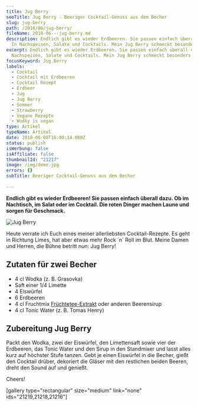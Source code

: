 ```yaml
---
title: Jug Berry
seoTitle: Jug Berry - Beeriger Cocktail-Genuss aus dem Becher
slug: jug-berry
path: /2018/06/jug-berry/
fileName: 2018-06---jug-berry.md
description: Endlich gibt es wieder Erdbeeren. Sie passen einfach überall dazu.
  In Nachspeisen, Salate und Cocktails. Mein Jug Berry schmeckt besonders gut.
excerpt: Endlich gibt es wieder Erdbeeren. Sie passen einfach überall dazu. In
  Nachspeisen, Salate und Cocktails. Mein Jug Berry schmeckt besonders gut.
focusKeyword: Jug Berry
labels:
  - Cocktail
  - Cocktail mit Erdbeeren
  - Cocktail Rezept
  - Erdbeer
  - Jug
  - Jug Berry
  - Sommer
  - Strawberry
  - Vegane Rezepte
  - Wodky is vegan
type: Artikel
typeName: Artikel
date: 2018-06-08T16:00:14.000Z
status: publish
isWerbung: false
isAffiliate: false
thumbnailId: "21217"
image: /img/demo.jpg
errors: {}
subTitle: Beeriger Cocktail-Genuss aus dem Becher
  
---
```


**Endlich gibt es wieder Erdbeeren! Sie passen einfach überall dazu. Ob im
Nachtisch, im Salat oder im Cocktail. Die roten Dinger machen Laune und sorgen
für Geschmack.**

![Jug Berry](http://cardamonchai.com/wp-content/uploads/2018/06/39977156640_a9b17b3d87_z-1-400x300.jpg)

Heute verrate ich Euch eines meiner allerliebsten Cocktail-Rezepte. Es geht in
Richtung Limes, hat aber etwas mehr Rock ´n` Roll im Blut. Meine Damen und
Herren, die Bühne betritt nun: Jug Berry!

## Zutaten für zwei Becher

- 4 cl Wodka (z. B. Grasovka)
- Saft einer 1/4 Limette
- 4 Eiswürfel
- 6 Erdbeeren
- 4 cl Fruchtmix
  [Früchtetee-Extrakt](/2018/05/bio-eistee-konzentrate-von-teatime-im-test/)
  oder anderen Beerensirup
- 4 cl Tonic Water (z. B. Tomas Henry)

## Zubereitung Jug Berry

Packt den Wodka, zwei der Eiswürfel, den Limettensaft sowie vier der Erdbeeren,
das Tonic Water und den Sirup in den Standmixer und lasst alles kurz auf
höchster Stufe tanzen. Gebt je einen Eiswürfel in die Becher, gießt den Cocktail
drüber, dekoriert die Gläser mit den restlichen beiden Beeren, dreht den Sound
auf und genießt.

Cheers!

[gallery type="rectangular" size="medium" link="none" ids="21219,21218,21216"]

  
